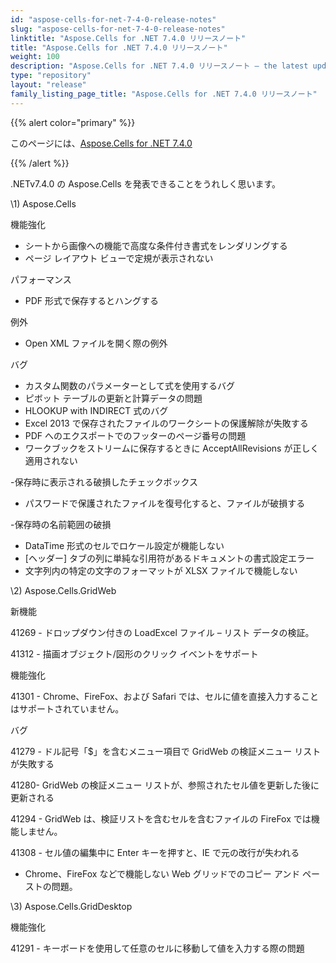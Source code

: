 ```yaml
---
id: "aspose-cells-for-net-7-4-0-release-notes"
slug: "aspose-cells-for-net-7-4-0-release-notes"
linktitle: "Aspose.Cells for .NET 7.4.0 リリースノート"
title: "Aspose.Cells for .NET 7.4.0 リリースノート"
weight: 100
description: "Aspose.Cells for .NET 7.4.0 リリースノート – the latest updates and fixes."
type: "repository"
layout: "release"
family_listing_page_title: "Aspose.Cells for .NET 7.4.0 リリースノート"
---
```

{{% alert color="primary" %}} 

このページには、[Aspose.Cells for .NET 7.4.0](https://releases.aspose.com/cells/net/new-releases/aspose.cells-for-.net-7.4.0/)

{{% /alert %}} 

.NETv7.4.0 の Aspose.Cells を発表できることをうれしく思います。



\1) Aspose.Cells 



機能強化

- シートから画像への機能で高度な条件付き書式をレンダリングする
- ページ レイアウト ビューで定規が表示されない



パフォーマンス

- PDF 形式で保存するとハングする



例外

- Open XML ファイルを開く際の例外



バグ

- カスタム関数のパラメーターとして式を使用するバグ
- ピボット テーブルの更新と計算データの問題
- HLOOKUP with INDIRECT 式のバグ
- Excel 2013 で保存されたファイルのワークシートの保護解除が失敗する
- PDF へのエクスポートでのフッターのページ番号の問題
- ワークブックをストリームに保存するときに AcceptAllRevisions が正しく適用されない

-保存時に表示される破損したチェックボックス

- パスワードで保護されたファイルを復号化すると、ファイルが破損する

-保存時の名前範囲の破損

- DataTime 形式のセルでロケール設定が機能しない
- [ヘッダー] タブの列に単純な引用符があるドキュメントの書式設定エラー
- 文字列内の特定の文字のフォーマットが XLSX ファイルで機能しない



\2) Aspose.Cells.GridWeb



新機能

41269 - ドロップダウン付きの LoadExcel ファイル – リスト データの検証。

 41312 - 描画オブジェクト/図形のクリック イベントをサポート



機能強化

41301 - Chrome、FireFox、および Safari では、セルに値を直接入力することはサポートされていません。



バグ

41279 - ドル記号「$」を含むメニュー項目で GridWeb の検証メニュー リストが失敗する

41280- GridWeb の検証メニュー リストが、参照されたセル値を更新した後に更新される

41294 - GridWeb は、検証リストを含むセルを含むファイルの FireFox では機能しません。

 41308 - セル値の編集中に Enter キーを押すと、IE で元の改行が失われる

- Chrome、FireFox などで機能しない Web グリッドでのコピー アンド ペーストの問題。



\3) Aspose.Cells.GridDesktop



機能強化

 41291 - キーボードを使用して任意のセルに移動して値を入力する際の問題


